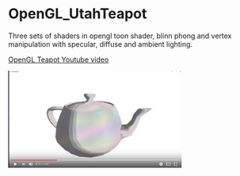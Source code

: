 # OpenGL_UtahTeapot
Three sets of shaders in opengl toon shader, blinn phong and vertex manipulation with specular, diffuse and ambient lighting.


[OpenGL Teapot Youtube video](https://www.youtube.com/watch?v=tdKzCTCurDk)

<a href="https://www.youtube.com/watch?v=tdKzCTCurDk">
<img alt="youtube" src="/teapot.JPG" width="350" />

